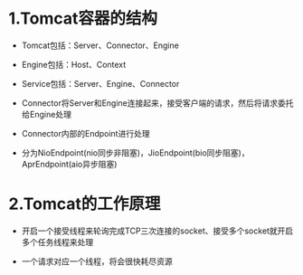 # 1.Tomcat容器的结构

- Tomcat包括：Server、Connector、Engine

- Engine包括：Host、Context

- Service包括：Server、Engine、Connector

- Connector将Server和Engine连接起来，接受客户端的请求，然后将请求委托给Engine处理

- Connector内部的Endpoint进行处理

- 分为NioEndpoint(nio同步非阻塞)，JioEndpoint(bio同步阻塞)，AprEndpoint(aio异步阻塞)

# 2.Tomcat的工作原理
- 开启一个接受线程来轮询完成TCP三次连接的socket、接受多个socket就开启多个任务线程来处理

- 一个请求对应一个线程，将会很快耗尽资源